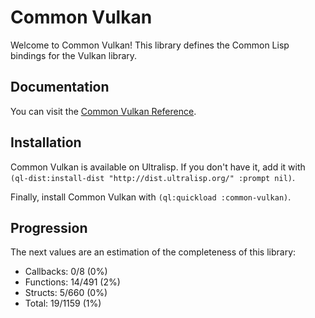 <h1 id="header:ADP:HEADERTAG23">Common Vulkan</h1>

Welcome to Common Vulkan\! This library defines the Common Lisp bindings for the Vulkan library\.

<h2 id="header:ADP:HEADERTAG24">Documentation</h2>

You can visit the <a href="/docs/reference/reference.md#header:COMMON-VULKAN:API-REFERENCE-HEADER">Common Vulkan Reference</a>\.

<h2 id="header:ADP:HEADERTAG25">Installation</h2>

Common Vulkan is available on Ultralisp\. If you don\'t have it\, add it with ``` (ql-dist:install-dist "http://dist.ultralisp.org/" :prompt nil) ```\.

Finally\, install Common Vulkan with ``` (ql:quickload :common-vulkan) ```\.

<h2 id="header:ADP:HEADERTAG26">Progression</h2>

The next values are an estimation of the completeness of this library\:

* Callbacks\: 0\/8 \(0\%\)
* Functions\: 14\/491 \(2\%\)
* Structs\: 5\/660 \(0\%\)
* Total\: 19\/1159 \(1\%\)


